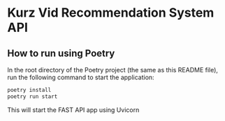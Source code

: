 # Kurz Vid Recommendation System API

## How to run using Poetry

In the root directory of the Poetry project (the same as this README file), run the following command to start the application:

```bash
poetry install
poetry run start
```
This will start the FAST API app using Uvicorn
